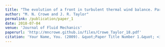 ```yaml
---
title: "The evolution of a front in turbulent thermal wind balance. Part 1. Theory"
author: "M. N. Crowe and J. R. Taylor"
permalink: /publication/paper_1
date: 2018-07-04
venue: 'Journal of Fluid Mechanics'
paperurl: 'http://mncrowe.github.io/files/Crowe_Taylor_18.pdf'
citation: 'Your Name, You. (2009). &quot;Paper Title Number 1.&quot; <i>Journal 1</i>. 1(1).'
---
```

